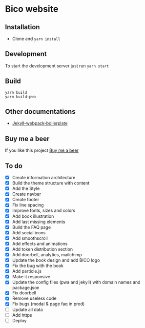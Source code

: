 # Bico website

## Installation
* Clone and `yarn install`

## Development

To start the development server just run  `yarn start`

## Build
```
yarn build
yarn build:pwa
```

## Other documentations
* [Jekyll-webpack-boilerplate](https://github.com/sandoche/Jekyll-webpack-boilerplate)

## Buy me a beer
If you like this project [Buy me a beer](https://paypal.me/kanbanote)

## To do
- [x] Create information architecture
- [x] Build the theme structure with content
- [x] Add the Style
- [x] Create navbar
- [x] Create footer
- [x] Fix line spacing
- [x] Improve fonts, sizes and colors
- [x] Add book illustration
- [x] Add last missing elements
- [x] Build the FAQ page
- [x] Add social icons
- [x] Add smoothscroll
- [x] Add effects and animations
- [x] Add token distribution section
- [x] Add doorbell, analytics, mailchimp
- [x] Update the book design and add BICO logo
- [x] Fix the bug with the book
- [x] Add particle.js
- [x] Make it responsive
- [x] Update the config files (pwa and jekyll) with domain names and package.json
- [x] Fix doorbell
- [x] Remove useless code
- [x] Fix bugs (modal & page faq in prod)
- [ ] Update all data
- [ ] Add https
- [ ] Deploy
